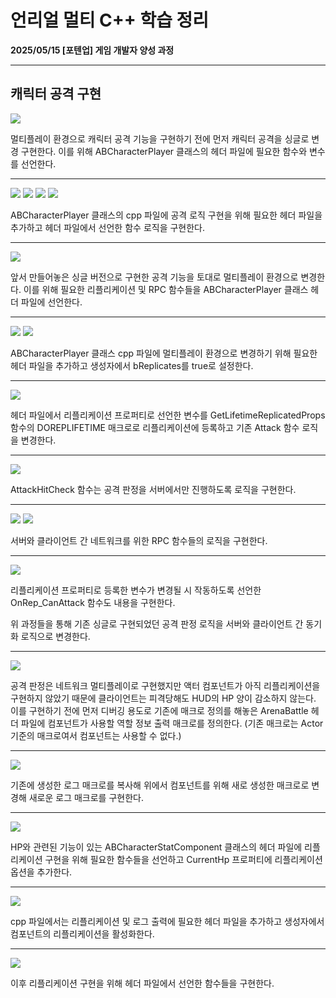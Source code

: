 # 언리얼 멀티 C++ 학습 정리

**2025/05/15 [포텐업] 게임 개발자 양성 과정**

---

## 캐릭터 공격 구현

<img src= "https://github.com/KwonJeHan/Study-cpp/blob/main/img/UECPP_Multi/80.ModifyABCharacterPlayer.h(Single).png">

멀티플레이 환경으로 캐릭터 공격 기능을 구현하기 전에 먼저 캐릭터 공격을 싱글로 변경 구현한다. 이를 위해 ABCharacterPlayer 클래스의 헤더 파일에 필요한 함수와 변수를 선언한다.

---

<img src= "https://github.com/KwonJeHan/Study-cpp/blob/main/img/UECPP_Multi/81.ModifyABCharacterPlayer.cpp1(Single).png">

<img src= "https://github.com/KwonJeHan/Study-cpp/blob/main/img/UECPP_Multi/82.ModifyABCharacterPlayer.cpp2(Single).png">

<img src= "https://github.com/KwonJeHan/Study-cpp/blob/main/img/UECPP_Multi/83.ModifyABCharacterPlayer.cpp3(Single).png">

<img src= "https://github.com/KwonJeHan/Study-cpp/blob/main/img/UECPP_Multi/84.ModifyABCharacterPlayer.cpp4(Single).png">

ABCharacterPlayer 클래스의 cpp 파일에 공격 로직 구현을 위해 필요한 헤더 파일을 추가하고 헤더 파일에서 선언한 함수 로직을 구현한다.

---

<img src= "https://github.com/KwonJeHan/Study-cpp/blob/main/img/UECPP_Multi/85.ModifyABCharacterPlayer.h(Multi).png">

앞서 만들어놓은 싱글 버전으로 구현한 공격 기능을 토대로 멀티플레이 환경으로 변경한다. 이를 위해 필요한 리플리케이션 및 RPC 함수들을 ABCharacterPlayer 클래스 헤더 파일에 선언한다.

---

<img src= "https://github.com/KwonJeHan/Study-cpp/blob/main/img/UECPP_Multi/86.ModifyABCharacterPlayer.cpp1(Multi).png">

<img src= "https://github.com/KwonJeHan/Study-cpp/blob/main/img/UECPP_Multi/87.ModifyABCharacterPlayer.cpp2(Multi).png">

ABCharacterPlayer 클래스 cpp 파일에 멀티플레이 환경으로 변경하기 위해 필요한 헤더 파일을 추가하고 생성자에서 bReplicates를 true로 설정한다.

---

<img src= "https://github.com/KwonJeHan/Study-cpp/blob/main/img/UECPP_Multi/88.ModifyABCharacterPlayer.cpp3(Multi).png">

헤더 파일에서 리플리케이션 프로퍼티로 선언한 변수를 GetLifetimeReplicatedProps 함수의 DOREPLIFETIME 매크로로 리플리케이션에 등록하고 기존 Attack 함수 로직을 변경한다.

---

<img src= "https://github.com/KwonJeHan/Study-cpp/blob/main/img/UECPP_Multi/89.ModifyABCharacterPlayer.cpp4(Multi).png">

AttackHitCheck 함수는 공격 판정을 서버에서만 진행하도록 로직을 구현한다.

---

<img src= "https://github.com/KwonJeHan/Study-cpp/blob/main/img/UECPP_Multi/90.ModifyABCharacterPlayer.cpp5(Multi).png">

<img src= "https://github.com/KwonJeHan/Study-cpp/blob/main/img/UECPP_Multi/91.ModifyABCharacterPlayer.cpp6(Multi).png">

서버와 클라이언트 간 네트워크를 위한 RPC 함수들의 로직을 구현한다.

---

<img src= "https://github.com/KwonJeHan/Study-cpp/blob/main/img/UECPP_Multi/92.ModifyABCharacterPlayer.cpp7(Multi).png">

리플리케이션 프로퍼티로 등록한 변수가 변경될 시 작동하도록 선언한 OnRep_CanAttack 함수도 내용을 구현한다.

위 과정들을 통해 기존 싱글로 구현되었던 공격 판정 로직을 서버와 클라이언트 간 동기화 로직으로 변경한다.

---

<img src= "https://github.com/KwonJeHan/Study-cpp/blob/main/img/UECPP_Multi/93.ModifyArenaBattle.h1(LogMacro).png">

공격 판정은 네트워크 멀티플레이로 구현했지만 액터 컴포넌트가 아직 리플리케이션을 구현하지 않았기 때문에 클라이언트는 피격당해도 HUD의 HP 양이 감소하지 않는다. 이를 구현하기 전에 먼저 디버깅 용도로 기존에 매크로 정의를 해놓은 ArenaBattle 헤더 파일에 컴포넌트가 사용할 역할 정보 출력 매크로를 정의한다. (기존 매크로는 Actor 기준의 매크로여서 컴포넌트는 사용할 수 없다.)

---

<img src= "https://github.com/KwonJeHan/Study-cpp/blob/main/img/UECPP_Multi/94.ModifyArenaBattle.h2(LogMacro).png">

기존에 생성한 로그 매크로를 복사해 위에서 컴포넌트를 위해 새로 생성한 매크로로 변경해 새로운 로그 매크로를 구현한다.

---

<img src= "https://github.com/KwonJeHan/Study-cpp/blob/main/img/UECPP_Multi/95.ModifyABCharacterStatComponent.h.png">

HP와 관련된 기능이 있는 ABCharacterStatComponent 클래스의 헤더 파일에 리플리케이션 구현을 위해 필요한 함수들을 선언하고 CurrentHp 프로퍼티에 리플리케이션 옵션을 추가한다.

---

<img src= "https://github.com/KwonJeHan/Study-cpp/blob/main/img/UECPP_Multi/96.ModifyABCharacterStatComponent.cpp1.png">

cpp 파일에서는 리플리케이션 및 로그 출력에 필요한 헤더 파일을 추가하고 생성자에서 컴포넌트의 리플리케이션을 활성화한다.

---

<img src= "https://github.com/KwonJeHan/Study-cpp/blob/main/img/UECPP_Multi/97.ModifyABCharacterStatComponent.cpp2.png">

이후 리플리케이션 구현을 위해 헤더 파일에서 선언한 함수들을 구현한다.
